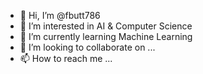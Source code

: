 - 👋 Hi, I’m @fbutt786
- 👀 I’m interested in AI & Computer Science
- 🌱 I’m currently learning Machine Learning
- 💞️ I’m looking to collaborate on ...
- 📫 How to reach me ...

<!---
fbutt786/fbutt786 is a ✨ special ✨ repository because its `README.md` (this file) appears on your GitHub profile.
You can click the Preview link to take a look at your changes.
--->
